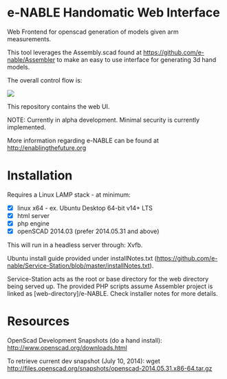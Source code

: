 e-NABLE Handomatic Web Interface
=====================

Web Frontend for openscad generation of models given arm measurements.

This tool leverages the Assembly.scad found at https://github.com/e-nable/Assembler to make an easy to use interface for generating 3d hand models.

The overall control flow is:

<img src="https://docs.google.com/drawings/d/1fMVuwL2IDA7K7xmZVibVewTpJstXPqoUx9exW6ODkQM/pub?w=960&amp;h=720">

This repository contains the web UI.

NOTE: Currently in alpha development. Minimal security is currently implemented.

More information regarding e-NABLE can be found at http://enablingthefuture.org 

Installation
========
Requires a Linux LAMP stack - at minimum:

- [x] linux x64 - ex. Ubuntu Desktop 64-bit v14+ LTS
- [x] html server
- [x] php engine
- [x] openSCAD 2014.03 (prefer 2014.05.31 and above)

This will run in a headless server through: Xvfb.

Ubuntu install guide provided under installNotes.txt (https://github.com/e-nable/Service-Station/blob/master/installNotes.txt).

Service-Station acts as the root or base directory for the web directory being served up. The provided PHP scripts assume Assembler project is linked as [web-directory]/e-NABLE. Check installer notes for more details.

Resources
========
OpenScad Development Snapshots (do a hand install): http://www.openscad.org/downloads.html

To retrieve current dev snapshot (July 10, 2014): wget http://files.openscad.org/snapshots/openscad-2014.05.31.x86-64.tar.gz
